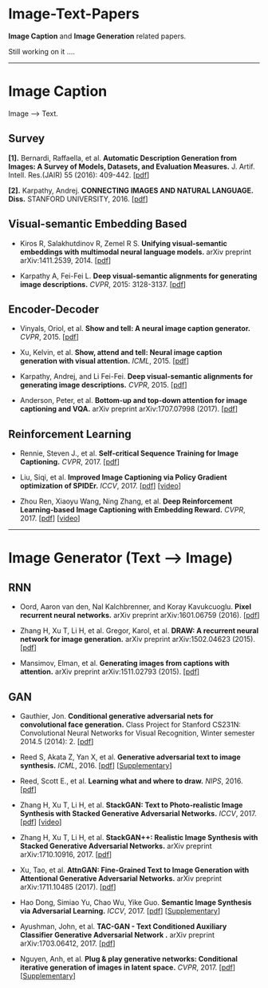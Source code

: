 # Image-Text-Papers

**Image Caption** and **Image Generation** related papers.

Still working on it ....

---

# Image Caption 

Image --> Text.


## Survey

**[1].** Bernardi, Raffaella, et al. **Automatic Description Generation from Images: A Survey of Models, Datasets, and Evaluation Measures.** J. Artif. Intell. Res.(JAIR) 55 (2016): 409-442. [[pdf](https://www.jair.org/media/4900/live-4900-9139-jair.pdf)]

**[2].** Karpathy, Andrej. **CONNECTING IMAGES AND NATURAL LANGUAGE. Diss.** STANFORD UNIVERSITY, 2016. [[pdf](https://pdfs.semanticscholar.org/6271/07c02c2df1366965f11678dd3c4fb14ac9b3.pdf)]


## Visual-semantic Embedding Based

- Kiros R, Salakhutdinov R, Zemel R S. **Unifying visual-semantic embeddings with multimodal neural language models.** arXiv preprint arXiv:1411.2539, 2014. [[pdf](https://arxiv.org/pdf/1411.2539.pdf)]

- Karpathy A, Fei-Fei L. **Deep visual-semantic alignments for generating image descriptions.** *CVPR*, 2015: 3128-3137. [[pdf](http://www.cv-foundation.org/openaccess/content_cvpr_2015/papers/Karpathy_Deep_Visual-Semantic_Alignments_2015_CVPR_paper.pdf)]



## Encoder-Decoder

- Vinyals, Oriol, et al. **Show and tell: A neural image caption generator.** *CVPR*, 2015. [[pdf](http://www.cv-foundation.org/openaccess/content_cvpr_2015/papers/Vinyals_Show_and_Tell_2015_CVPR_paper.pdf)]

- Xu, Kelvin, et al. **Show, attend and tell: Neural image caption generation with visual attention.** *ICML*, 2015. [[pdf](http://proceedings.mlr.press/v37/xuc15.pdf)]

- Karpathy, Andrej, and Li Fei-Fei. **Deep visual-semantic alignments for generating image descriptions.** *CVPR*, 2015. [[pdf](http://www.cv-foundation.org/openaccess/content_cvpr_2015/papers/Karpathy_Deep_Visual-Semantic_Alignments_2015_CVPR_paper.pdf)]

- Anderson, Peter, et al. **Bottom-up and top-down attention for image captioning and VQA.** arXiv preprint arXiv:1707.07998 (2017). [[pdf](https://arxiv.org/abs/1707.07998)]


## Reinforcement Learning

- Rennie, Steven J., et al. **Self-critical Sequence Training for Image Captioning.** *CVPR*, 2017. [[pdf](http://openaccess.thecvf.com/content_cvpr_2017/papers/Rennie_Self-Critical_Sequence_Training_CVPR_2017_paper.pdf)]

- Liu, Siqi, et al. **Improved Image Captioning via Policy Gradient optimization of SPIDEr.** *ICCV*, 2017. [[pdf](http://openaccess.thecvf.com/content_ICCV_2017/papers/Liu_Improved_Image_Captioning_ICCV_2017_paper.pdf)] [[video](https://www.youtube.com/watch?v=PCGuC4M038E)]

- Zhou Ren, Xiaoyu Wang, Ning Zhang, et al. **Deep Reinforcement Learning-based Image Captioning with Embedding Reward.**  *CVPR*, 2017. [[pdf](http://openaccess.thecvf.com/content_cvpr_2017/papers/Ren_Deep_Reinforcement_Learning-Based_CVPR_2017_paper.pdf)] [[video](https://www.youtube.com/watch?v=iTpImCJRwks)]


---

# Image Generator (Text --> Image)


## RNN

- Oord, Aaron van den, Nal Kalchbrenner, and Koray Kavukcuoglu. **Pixel recurrent neural networks.** arXiv preprint arXiv:1601.06759 (2016). [[pdf](https://arxiv.org/pdf/1601.06759v3.pdf)]

- Zhang H, Xu T, Li H, et al. Gregor, Karol, et al. **DRAW: A recurrent neural network for image generation.** arXiv preprint arXiv:1502.04623 (2015). [[pdf](https://arxiv.org/pdf/1502.04623v2.pdf)]

- Mansimov, Elman, et al. **Generating images from captions with attention.** arXiv preprint arXiv:1511.02793 (2015). [[pdf](https://arxiv.org/pdf/1511.02793v2.pdf)]


## GAN


- Gauthier, Jon. **Conditional generative adversarial nets for convolutional face generation.** Class Project for Stanford CS231N: Convolutional Neural Networks for Visual Recognition, Winter semester 2014.5 (2014): 2. [[pdf](https://pdfs.semanticscholar.org/42f6/f5454dda99d8989f9814989efd50fe807ee8.pdf)]

- Reed S, Akata Z, Yan X, et al. **Generative adversarial text to image synthesis.** *ICML*, 2016. [[pdf](http://proceedings.mlr.press/v48/reed16.pdf)] [[Supplementary](http://proceedings.mlr.press/v48/reed16-supp.zip)]

- Reed, Scott E., et al. **Learning what and where to draw.** *NIPS*, 2016. [[pdf](http://papers.nips.cc/paper/6111-learning-what-and-where-to-draw.pdf)]

- Zhang H, Xu T, Li H, et al. **StackGAN: Text to Photo-realistic Image Synthesis with Stacked Generative Adversarial Networks.**    *ICCV*, 2017. [[pdf](http://openaccess.thecvf.com/content_ICCV_2017/papers/Zhang_StackGAN_Text_to_ICCV_2017_paper.pdf)] [[video](https://www.youtube.com/watch?v=crI5K4RCZws)]

- Zhang H, Xu T, Li H, et al. **StackGAN++: Realistic Image Synthesis with Stacked Generative Adversarial Networks.** arXiv preprint arXiv:1710.10916, 2017. [[pdf](https://arxiv.org/pdf/1710.10916v1.pdf)]

- Xu, Tao, et al. **AttnGAN: Fine-Grained Text to Image Generation with Attentional Generative Adversarial Networks.** arXiv preprint arXiv:1711.10485 (2017). [[pdf](https://arxiv.org/abs/1711.10485)]

- Hao Dong, Simiao Yu, Chao Wu, Yike Guo. **Semantic Image Synthesis via Adversarial Learning.** *ICCV*, 2017. [[pdf](http://openaccess.thecvf.com/content_ICCV_2017/papers/Dong_Semantic_Image_Synthesis_ICCV_2017_paper.pdf)] [[Supplementary](http://openaccess.thecvf.com/content_ICCV_2017/supplemental/Dong_Semantic_Image_Synthesis_ICCV_2017_supplemental.pdf)]

- Ayushman, John, et al. **TAC-GAN - Text Conditioned Auxiliary Classifier Generative Adversarial Network
.** arXiv preprint arXiv:1703.06412, 2017. [[pdf](https://arxiv.org/abs/1703.06412)]

- Nguyen, Anh, et al. **Plug & play generative networks: Conditional iterative generation of images in latent space.** *CVPR*, 2017. [[pdf](http://openaccess.thecvf.com/content_cvpr_2017/papers/Nguyen_Plug__Play_CVPR_2017_paper.pdf)] [[Supplementary](http://openaccess.thecvf.com/content_cvpr_2017/supplemental/Nguyen_Plug__Play_2017_CVPR_supplemental.pdf)]
